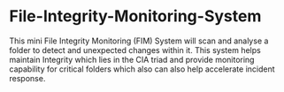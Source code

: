 # File-Integrity-Monitoring-System
This mini File Integrity Monitoring (FIM) System will scan and analyse a folder to detect and unexpected changes within it. This system helps maintain Integrity which lies in the CIA triad and provide monitoring capability for critical folders which also can also help accelerate incident response.
